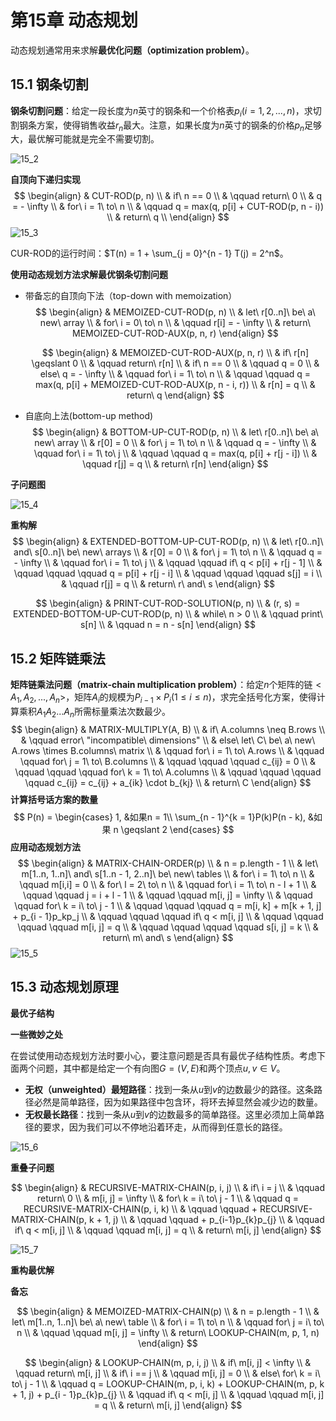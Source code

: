 # 第15章 动态规划



动态规划通常用来求解**最优化问题（optimization problem）**。

## 15.1 钢条切割

**钢条切割问题**：给定一段长度为$n$英寸的钢条和一个价格表$p_i(i = 1, 2, ..., n)$，求切割钢条方案，使得销售收益$r_n$最大。注意，如果长度为$n$英寸的钢条的价格$p_n$足够大，最优解可能就是完全不需要切割。

![15_2](res/15_2.png)

**自顶向下递归实现**
$$
\begin{align}
& CUT-ROD(p, n) \\
& if\ n == 0 \\
& \qquad return\ 0 \\
& q = - \infty \\
& for\ i = 1\ to\ n \\
& \qquad q = max(q, p[i] + CUT-ROD(p, n - i)) \\
& return\ q \\
\end{align}
$$
![15_3](res/15_3.png)

CUR-ROD的运行时间：$T(n) = 1 + \sum_{j = 0}^{n - 1} T(j) = 2^n$。

**使用动态规划方法求解最优钢条切割问题**

- 带备忘的自顶向下法（top-down with memoization）
  $$
  \begin{align}
  & MEMOIZED-CUT-ROD(p, n) \\
  & let\ r[0..n]\ be\ a\ new\ array \\
  & for\ i = 0\ to\ n \\
  & \qquad r[i] = - \infty \\
  & return\ MEMOIZED-CUT-ROD-AUX(p, n, r)
  \end{align}
  $$

  $$
  \begin{align}
  & MEMOIZED-CUT-ROD-AUX(p, n, r) \\
  & if\ r[n] \geqslant 0 \\
  & \qquad return\ r[n] \\
  & if\ n == 0 \\
  & \qquad q = 0 \\
  & else\ q = - \infty \\
  & \qquad for\ i = 1\ to\ n \\
  & \qquad \qquad q = max(q, p[i] + MEMOIZED-CUT-ROD-AUX(p, n - i, r)) \\
  & r[n] = q \\
  & return\ q
  \end{align}
  $$

- 自底向上法(bottom-up method)
  $$
  \begin{align}
  & BOTTOM-UP-CUT-ROD(p, n) \\
  & let\ r[0..n]\ be\ a\ new\ array \\
  & r[0] = 0 \\
  & for\ j = 1\ to\ n \\
  & \qquad q = - \infty \\
  & \qquad for\ i = 1\ to\ j \\
  & \qquad \qquad q = max(q, p[i] + r[j - i]) \\
  & \qquad r[j] = q \\
  & return\ r[n]
  \end{align}
  $$

**子问题图**

![15_4](res/15_4.png)

**重构解**
$$
\begin{align}
& EXTENDED-BOTTOM-UP-CUT-ROD(p, n) \\
& let\ r[0..n]\ and\ s[0..n]\ be\ new\ arrays \\
& r[0] = 0 \\
& for\ j = 1\ to\ n \\
& \qquad q = - \infty \\
& \qquad for\ i = 1\ to\ j \\
& \qquad \qquad if\ q < p[i] + r[j - 1] \\
& \qquad \qquad \qquad q = p[i] + r[j - i] \\
& \qquad \qquad \qquad s[j] = i \\
& \qquad r[j] = q \\
& return\ r\ and\ s
\end{align}
$$

$$
\begin{align}
& PRINT-CUT-ROD-SOLUTION(p, n) \\
& (r, s) = EXTENDED-BOTTOM-UP-CUT-ROD(p, n) \\
& while\ n > 0 \\
& \qquad print\ s[n] \\
& \qquad n = n - s[n]
\end{align}
$$



## 15.2 矩阵链乘法

**矩阵链乘法问题（matrix-chain multiplication problem）**：给定$n$个矩阵的链$<A_1, A_2, ..., A_n>$，矩阵$A_i$的规模为$P_{i - 1} \times P_i (1 \leqslant i \leqslant n)$，求完全括号化方案，使得计算乘积$A_1A_2...A_n$所需标量乘法次数最少。
$$
\begin{align}
& MATRIX-MULTIPLY(A, B) \\
& if\ A.columns \neq B.rows \\
& \qquad error\ "incompatible\ dimensions" \\
& else\ let\ C\ be\ a\ new\ A.rows \times B.columns\ matrix \\
& \qquad for\ i = 1\ to\ A.rows \\
& \qquad \qquad for\ j = 1\ to\ B.columns \\
& \qquad \qquad \qquad c_{ij} = 0 \\
& \qquad \qquad \qquad for\ k = 1\ to\ A.columns \\
& \qquad \qquad \qquad \qquad c_{ij} = c_{ij} + a_{ik} \cdot b_{kj} \\
& return\ C
\end{align}
$$
**计算括号话方案的数量**
$$
P(n) = 
\begin{cases}
1, &如果n = 1\\
\sum_{n - 1}^{k = 1}P(k)P(n - k), &如果 n \geqslant 2
\end{cases}
$$
**应用动态规划方法**
$$
\begin{align}
& MATRIX-CHAIN-ORDER(p) \\
& n = p.length - 1 \\
& let\ m[1..n, 1..n]\ and\ s[1..n - 1, 2..n]\ be\ new\ tables \\
& for\ i = 1\ to\ n \\
& \qquad m[i,i] = 0 \\
& for\ l = 2\ to\ n \\
& \qquad for\ i = 1\ to\ n - l + 1 \\
& \qquad \qquad j = i + l - 1 \\
& \qquad \qquad m[i, j] = \infty \\
& \qquad \qquad for\ k = i\ to\ j - 1 \\
& \qquad \qquad \qquad q = m[i, k] + m[k + 1, j] + p_{i - 1}p_kp_j \\
& \qquad \qquad \qquad if\ q < m[i, j] \\
& \qquad \qquad \qquad \qquad m[i, j] = q \\
& \qquad \qquad \qquad \qquad s[i, j] = k \\
& return\ m\ and\ s
\end{align}
$$
![15_5](res/15_5.png)



## 15.3 动态规划原理

**最优子结构**

**一些微妙之处**

在尝试使用动态规划方法时要小心，要注意问题是否具有最优子结构性质。考虑下面两个问题，其中都是给定一个有向图$G=(V, E)$和两个顶点$u, v \in V$。

- **无权（unweighted）最短路径**：找到一条从$u$到$v$的边数最少的路径。这条路径必然是简单路径，因为如果路径中包含环，将环去掉显然会减少边的数量。
- **无权最长路径**：找到一条从$u$到$v$的边数最多的简单路径。这里必须加上简单路径的要求，因为我们可以不停地沿着环走，从而得到任意长的路径。

![15_6](res/15_6.png)

**重叠子问题**

$$
\begin{align}
& RECURSIVE-MATRIX-CHAIN(p, i, j) \\
& if\ i = j \\
& \qquad return\ 0 \\
& m[i, j] = \infty \\
& for\ k = i\ to\ j - 1 \\
& \qquad q = RECURSIVE-MATRIX-CHAIN(p, i, k) \\
& \qquad \qquad + RECURSIVE-MATRIX-CHAIN(p, k + 1, j) \\
& \qquad \qquad + p_{i-1}p_{k}p_{j} \\
& \qquad if\ q < m[i, j] \\
& \qquad \qquad m[i, j] = q \\
& return\ m[i, j]
\end{align}
$$

![15_7](res/15_7.png)

**重构最优解**

**备忘**

$$
\begin{align}
& MEMOIZED-MATRIX-CHAIN(p) \\
& n = p.length - 1 \\
& let\ m[1..n, 1..n]\ be\ a\ new\ table \\
& for\ i = 1\ to\ n \\
& \qquad for\ j = i\ to\ n \\
& \qquad \qquad m[i, j] = \infty \\
& return\ LOOKUP-CHAIN(m, p, 1, n)
\end{align}
$$

$$
\begin{align}
& LOOKUP-CHAIN(m, p, i, j) \\
& if\ m[i, j] < \infty \\
& \qquad return\ m[i, j] \\
& if\ i == j \\
& \qquad m[i, j] = 0 \\
& else\ for\ k = i\ to\ j - 1 \\
& \qquad q = LOOKUP-CHAIN(m, p, i, k) + LOOKUP-CHAIN(m, p, k + 1, j) + p_{i - 1}p_{k}p_{j} \\
& \qquad if\ q < m[i, j] \\
& \qquad \qquad m[i, j] = q \\
& return\ m[i, j]
\end{align}
$$
